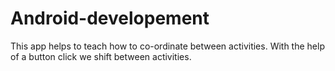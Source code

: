# Android-developement

This app helps to teach how to co-ordinate between activities.
With the help of a button click we shift between activities.